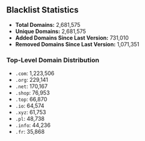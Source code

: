 ## Blacklist Statistics

- **Total Domains:** 2,681,575
- **Unique Domains:** 2,681,575
- **Added Domains Since Last Version:** 731,010
- **Removed Domains Since Last Version:** 1,071,351

### Top-Level Domain Distribution

-  `.com`: 1,223,506
-  `.org`: 229,141
-  `.net`: 170,167
-  `.shop`: 76,953
-  `.top`: 66,870
-  `.io`: 64,574
-  `.xyz`: 61,753
-  `.pl`: 48,738
-  `.info`: 44,236
-  `.fr`: 35,868

